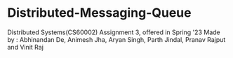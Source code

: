 # Distributed-Messaging-Queue
Distributed Systems(CS60002) Assignment 3, offered in Spring '23
Made by : Abhinandan De, Animesh Jha, Aryan Singh, Parth Jindal, Pranav Rajput and Vinit Raj
